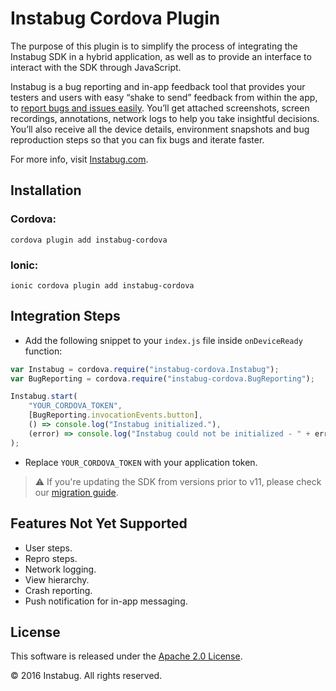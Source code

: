 # Instabug Cordova Plugin

The purpose of this plugin is to simplify the process of integrating the Instabug SDK in a hybrid application, as well as to provide an interface to interact with the SDK through JavaScript.

Instabug is a bug reporting and in-app feedback tool that provides your testers and users with easy “shake to send” feedback from within the app, to [report bugs and issues easily](https://instabug.com/bug-reporting). You’ll get attached screenshots, screen recordings, annotations, network logs to help you take insightful decisions. You’ll also receive all the device details, environment snapshots and bug reproduction steps so that you can fix bugs and iterate faster.

For more info, visit [Instabug.com](https://instabug.com).

## Installation

### Cordova:

```
cordova plugin add instabug-cordova
```

### Ionic:

```
ionic cordova plugin add instabug-cordova
```

## Integration Steps

- Add the following snippet to your `index.js` file inside `onDeviceReady` function:   

```js
var Instabug = cordova.require("instabug-cordova.Instabug");
var BugReporting = cordova.require("instabug-cordova.BugReporting");

Instabug.start(
    "YOUR_CORDOVA_TOKEN",
    [BugReporting.invocationEvents.button],
    () => console.log("Instabug initialized."),
    (error) => console.log("Instabug could not be initialized - " + error)
);
```

- Replace `YOUR_CORDOVA_TOKEN` with your application token.

> :warning:  If you're updating the SDK from versions prior to v11, please check our [migration guide](https://docs.instabug.com/docs/cordova-migration-guide).

## Features Not Yet Supported
- User steps.
- Repro steps.
- Network logging.
- View hierarchy.
- Crash reporting.
- Push notification for in-app messaging.

## License

This software is released under the <a href="http://opensource.org/licenses/Apache-2.0">Apache 2.0 License</a>.

© 2016 Instabug. All rights reserved.
